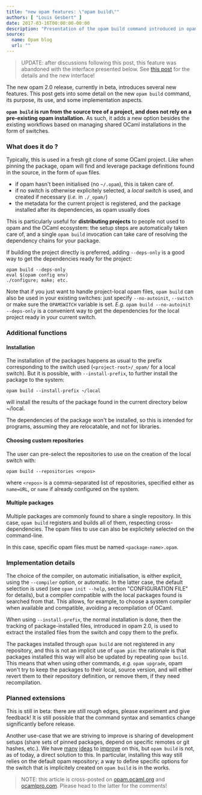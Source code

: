 ```yaml
---
title: "new opam features: \"opam build\""
authors: [ "Louis Gesbert" ]
date: 2017-03-16T00:00:00-00:00
description: "Presentation of the opam build command introduced in opam 2.0"
source:
  name: Opam blog
  url: ""
---
```


> UPDATE: after discussions following this post, this feature was abandoned with
> the interface presented below. See [this post](../opam-install-dir) for
> the details and the new interface!

The new opam 2.0 release, currently in beta, introduces several new features.
This post gets into some detail on the new `opam build` command, its purpose,
its use, and some implementation aspects.

**`opam build` is run from the source tree of a project, and does not rely on a
pre-existing opam installation.** As such, it adds a new option besides the
existing workflows based on managing shared OCaml installations in the form of
switches.


### What does it do ?

Typically, this is used in a fresh git clone of some OCaml project. Like when
pinning the package, opam will find and leverage package definitions found in
the source, in the form of `opam` files.

- if opam hasn't been initialised (no `~/.opam`), this is taken care of.
- if no switch is otherwise explicitely selected, a _local switch_ is used, and
  created if necessary (_i.e._ in `./_opam/`)
- the metadata for the current project is registered, and the package installed
  after its dependencies, as opam usually does


This is particularly useful for **distributing projects** to people not used to
opam and the OCaml ecosystem: the setup steps are automatically taken care of,
and a single `opam build` invocation can take care of resolving the dependency
chains for your package.

If building the project directly is preferred, adding `--deps-only` is a good
way to get the dependencies ready for the project:

```
opam build --deps-only
eval $(opam config env)
./configure; make; etc.
```

Note that if you just want to handle project-local opam files, `opam build` can
also be used in your existing switches: just specify `--no-autoinit`, `--switch`
or make sure the `OPAMSWITCH` variable is set. _E.g._ `opam build --no-autoinit
--deps-only` is a convenient way to get the dependencies for the local project
ready in your current switch.

### Additional functions

#### Installation

The installation of the packages happens as usual to the prefix corresponding to
the switch used (`<project-root>/_opam/` for a local switch). But it is
possible, with `--install-prefix`, to further install the package to the system:

```
opam build --install-prefix ~/local
```

will install the results of the package found in the current directory below
~/local.

The dependencies of the package won't be installed, so this is intended for
programs, assuming they are relocatable, and not for libraries.


#### Choosing custom repositories

The user can pre-select the repositories to use on the creation of the local
switch with:

```
opam build --repositories <repos>
```

where `<repos>` is a comma-separated list of repositories, specified either as
`name=URL`, or `name` if already configured on the system.


#### Multiple packages

Multiple packages are commonly found to share a single repository. In this case,
`opam build` registers and builds all of them, respecting cross-dependencies.
The opam files to use can also be explicitely selected on the command-line.

In this case, specific opam files must be named `<package-name>.opam`.


### Implementation details

The choice of the compiler, on automatic initialisation, is either explicit,
using the `--compiler` option, or automatic. In the latter case, the default
selection is used (see `opam init --help`, section "CONFIGURATION FILE" for
details), but a compiler compatible with the local packages found is searched
from that. This allows, for example, to choose a system compiler when available
and compatible, avoiding a recompilation of OCaml.

When using `--install-prefix`, the normal installation is done, then the
tracking of package-installed files, introduced in opam 2.0, is used to extract
the installed files from the switch and copy them to the prefix.

The packages installed through `opam build` are not registered in any
repository, and this is not an implicit use of `opam pin`: the rationale is that
packages installed this way will also be updated by repeating `opam build`. This
means that when using other commands, _e.g._ `opam upgrade`, opam won't try to
keep the packages to their local, source version, and will either revert them to
their repository definition, or remove them, if they need recompilation.

### Planned extensions

This is still in beta: there are still rough edges, please experiment and give
feedback! It is still possible that the command syntax and semantics change
significantly before release.

Another use-case that we are striving to improve is sharing of development
setups (share sets of pinned packages, depend on specific remotes or git hashes,
etc.). We have [many](https://github.com/ocaml/opam/issues/2762)
[ideas](https://github.com/ocaml/opam/issues/2495) to
[improve](https://github.com/ocaml/opam/issues/1734) on this, but `opam build`
is not, as of today, a direct solution to this. In particular, installing this
way still relies on the default opam repository; a way to define specific
options for the switch that is implicitely created on `opam build` is in the
works.

> NOTE: this article is cross-posted on [opam.ocaml.org](https://opam.ocaml.org/blog/) and [ocamlpro.com](http://www.ocamlpro.com/category/blog/). Please head to the latter for the comments!
